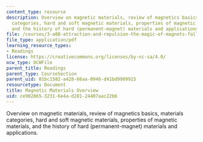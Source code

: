 ```yaml
---
content_type: resource
description: Overview on magnetic materials, review of magnetics basics, materials
  categories, hard and soft magnetic materials, properties of magnetic materials,
  and the history of hard (permanent-magnet) materials and applications.
file: /courses/3-a08-attraction-and-repulsion-the-magic-of-magnets-fall-2005/ce90286532316e4ad28124407aac22b6_magnet_basics.pdf
file_type: application/pdf
learning_resource_types:
- Readings
license: https://creativecommons.org/licenses/by-nc-sa/4.0/
ocw_type: OCWFile
parent_title: Readings
parent_type: CourseSection
parent_uid: 01bc1582-a428-66aa-0946-d41bd9989915
resourcetype: Document
title: Magnetic Materials Overview
uid: ce902865-3231-6e4a-d281-24407aac22b6
---
```

Overview on magnetic materials, review of magnetics basics, materials categories, hard and soft magnetic materials, properties of magnetic materials, and the history of hard (permanent-magnet) materials and applications.